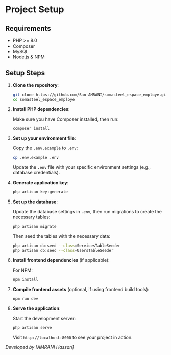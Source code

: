 # Project Setup

## Requirements
- PHP >= 8.0
- Composer
- MySQL 
- Node.js & NPM 

## Setup Steps

1. **Clone the repository**:

   ```bash
   git clone https://github.com/San-AMRANI/somasteel_espace_employe.git
   cd somasteel_espace_employe
   ```

2. **Install PHP dependencies**:

   Make sure you have Composer installed, then run:

   ```bash
   composer install
   ```

3. **Set up your environment file**:

   Copy the `.env.example` to `.env`:

   ```bash
   cp .env.example .env
   ```

   Update the `.env` file with your specific environment settings (e.g., database credentials).

4. **Generate application key**:

   ```bash
   php artisan key:generate
   ```

5. **Set up the database**:

   Update the database settings in `.env`, then run migrations to create the necessary tables:

   ```bash
   php artisan migrate
   ```
   Then seed the tables with the necessary data:

   ```bash
   php artisan db:seed --class=ServicesTableSeeder
   php artisan db:seed --class=UsersTableSeeder
   ```

6. **Install frontend dependencies** (if applicable):

   For NPM:

   ```bash
   npm install
   ```
7. **Compile frontend assets** (optional, if using frontend build tools):

   ```bash
   npm run dev
   ```
8. **Serve the application**:

   Start the development server:

   ```bash
   php artisan serve
   ```

   Visit `http://localhost:8000` to see your project in action.


*Developed by [AMRANI Hassan]*
